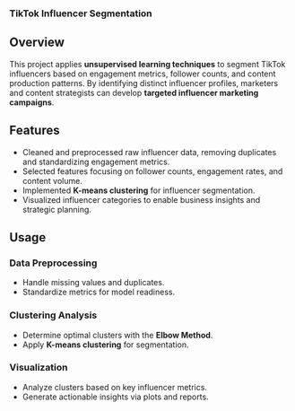### TikTok Influencer Segmentation

## Overview
This project applies **unsupervised learning techniques** to segment TikTok influencers based on engagement metrics, follower counts, and content production patterns. By identifying distinct influencer profiles, marketers and content strategists can develop **targeted influencer marketing campaigns**.

## Features
- Cleaned and preprocessed raw influencer data, removing duplicates and standardizing engagement metrics.
- Selected features focusing on follower counts, engagement rates, and content volume.
- Implemented **K-means clustering** for influencer segmentation.
- Visualized influencer categories to enable business insights and strategic planning.

## Usage

### Data Preprocessing
- Handle missing values and duplicates.
- Standardize metrics for model readiness.

### Clustering Analysis
- Determine optimal clusters with the **Elbow Method**.
- Apply **K-means clustering** for segmentation.

### Visualization
- Analyze clusters based on key influencer metrics.
- Generate actionable insights via plots and reports.
